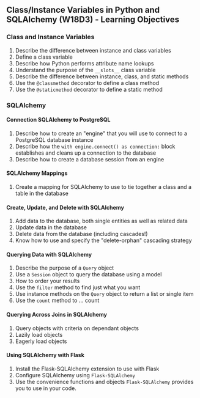 ## Class/Instance Variables in Python and SQLAlchemy (W18D3) - Learning Objectives

### Class and Instance Variables
1. Describe the difference between instance and class variables
2. Define a class variable
3. Describe how Python performs attribute name lookups
4. Understand the purpose of the `__slots__` class variable
5. Describe the difference between instance, class, and static methods
6. Use the `@classmethod` decorator to define a class method
7. Use the `@staticmethod` decorator to define a static method

### SQLAlchemy
#### Connection SQLAlchemy to PostgreSQL
1. Describe how to create an "engine" that you will use to connect to a PostgreSQL database instance
2. Describe how the `with engine.connect() as connection:` block establishes and cleans up a connection to the database
3. Describe how to create a database session from an engine

#### SQLAlchemy Mappings
1. Create a mapping for SQLAlchemy to use to tie together a class and a table in the database

#### Create, Update, and Delete with SQLAlchemy
1. Add data to the database, both single entities as well as related data
2. Update data in the database
3. Delete data from the database (including cascades!)
4. Know how to use and specify the "delete-orphan" cascading strategy

#### Querying Data with SQLAlchemy
1. Describe the purpose of a `Query` object
2. Use a `Session` object to query the database using a model
3. How to order your results
4. Use the `filter` method to find just what you want
5. Use instance methods on the `Query` object to return a list or single item
6. Use the `count` method to ... count

#### Querying Across Joins in SQLAlchemy
1. Query objects with criteria on dependant objects
2. Lazily load objects
3. Eagerly load objects

#### Using SQLAlchemy with Flask
1. Install the Flask-SQLAlchemy extension to use with Flask
2. Configure SQLAlchemy using `Flask-SQLAlchemy`
3. Use the convenience functions and objects `Flask-SQLAlchemy` provides you to use in your code.